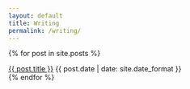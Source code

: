 ```yaml
---
layout: default
title: Writing
permalink: /writing/
---
```


{% for post in site.posts %}
  <div class="post-list__item">
    <a class="post-list__link" href="{{ post.url | prepend: site.baseurl }}">{{ post.title }}</a>
    <time class="post-list__date">{{ post.date | date: site.date_format }}</time>
  </div>
{% endfor %}

